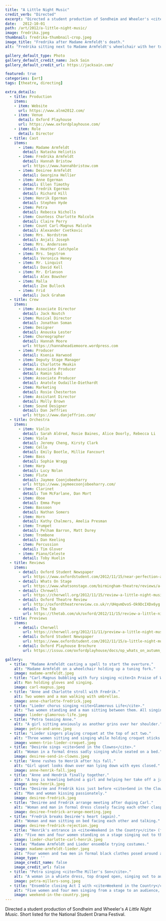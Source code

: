 ```yaml
---
title: "A Little Night Music"
credit_verb: "Directed"
excerpt: "Directed a student production of Sondheim and Wheeler's <cite>A Little Night Music</cite> at the Oxford Playhouse."
date:   2012-10-01
path: /art/2012/a-little-night-music/
image: fredrika.jpeg
thumbnail: fredrika-thumbnail-crop.jpeg
image_title: "Fredrika after Madame Armfeldt's death."
alt: "Fredrika sitting next to Madame Armfeldt's wheelchair with her tuning fork."

gallery_default_type: Photo
gallery_default_credit_name: Jack Sain
gallery_default_credit_url: https://jacksain.com/

featured: true
categories: [art]
tags: [theatre, directing]

extra_details:
  - title: Production
    items:
    - item: Website
      url: https://www.alnm2012.com/
    - item: Venue
      detail: Oxford Playhouse
      url: https://www.oxfordplayhouse.com/
    - item: Role
      detail: Director
  - title: Cast
    items:
      - item: Madame Armfeldt
        detail: Natasha Heliotis
      - item: Fredrika Armfeldt
        detail: Hannah Bristow
        url: https://www.hannahbristow.com
      - item: Desiree Armfeldt
        detail: Georgina Hellier
      - item: Anne Egerman
        detail: Ellen Timothy
      - item: Fredrik Egerman
        detail: Richard Hill
      - item: Henrik Egerman
        detail: Stephen Hyde
      - item: Petra
        detail: Rebecca Nicholls
      - item: Countess Charlotte Malcolm
        detail: Claire Perry
      - item: Count Carl-Magnus Malcolm
        detail: Alexander Cvetkovic
      - item: Mrs. Nordstrom
        detail: Anjali Joseph
      - item: Mrs. Anderssen
        detail: Heather Catchpole
      - item: Mrs. Segstrom
        detail: Veronica Heney
      - item: Mr. Linquist
        detail: David Kell
      - item: Mr. Erlanson
        detail: Alex Bowsher
      - item: Malla
        detail: Zoe Bullock
      - item: Frid
        detail: Jack Graham
  - title: Crew
    items:
      - item: Associate Director
        detail: Jack Noutch
      - item: Musical Director
        detail: Jonathan Soman
      - item: Designer
        detail: Anouska Lester
      - item: Choreographer
        detail: Hannah Moore
        url: https://hannaheadiemoore.wordpress.com
      - item: Producer
        detail: Ksenia Harwood
      - item: Deputy Stage Manager
        detail: Charlotte Meakin 
      - item: Associate Producer
        detail: Ramin Sabi
      - item: Associate Producer
        detail: Anatole Oudaille-Diethardt
      - item: Marketing
        detail: Rosie Chesterton
      - item: Assistant Director
        detail: Molly Brown
      - item: Sound Designer
        detail: Dan Jeffries
        url: https://www.danjeffries.com/
  - title: Orchestra
    items:
      - item: Violin
        detail: Sarah Aldred, Rosie Baines, Alice Doorly, Rebecca Li
      - item: Viola
        detail: Jeremy Cheng, Kirsty Clark
      - item: Cello
        detail: Emily Bootle, Millie Fancourt
      - item: Bass
        detail: Sophie Wragg
      - item: Harp
        detail: Lucy Nolan
      - item: Flute
        detail: Jaymee Coonjobeeharry
        url: https://www.jaymeecoonjobeeharry.com/
      - item: Clarinet
        detail: Tom McFarlane, Dan Mort
      - item: Oboe
        detail: Emma Pope
      - item: Bassoon
        detail: Nathan Somers
      - item: Horn
        detail: Kathy Chalmers, Amelia Presman
      - item: Trumpet
        detail: Pelham Barron, Matt Durey
      - item: Trombone
        detail: Dan Keeling
      - item: Percussion
        detail: Tim Glover
      - item: Piano/Celeste
        detail: Toby Huelin
  - title: Reviews
    items:
      - detail: Oxford Student Newspaper
        url: https://www.oxfordstudent.com/2012/11/15/near-perfection-a-little-night-music-oxford-playhouse/
      - detail: Whats On Stage
        url: https://www.whatsonstage.com/birmingham-theatre/reviews/a-little-night-music-oxford-playhouse_2032.html
      - detail: Chrewell
        url: https://cherwell.org/2012/11/15/review-a-little-night-music/
      - detail: Oxford Theatre Review
        url: http://oxfordtheatrereview.co.uk/r/UHqvmDvoS-Ok9DcIXDx6yg
      - detail: The Tab
        url: https://thetab.com/uk/oxford/2012/11/15/review-a-little-night-music-2263
  - title: Previews
    items:
      - detail: Cherwell
        url: https://cherwell.org/2012/11/11/preview-a-little-night-music/
      - detail: Oxford Student Newspaper
        url: https://www.oxfordstudent.com/2012/11/15/a-little-night-music-preview/
      - detail: Oxford Playhouse Brochure
        url: https://issuu.com/oxfordplayhouse/docs/op_whats_on_autumn_2012

gallery:
  - title: "Madame Armfeldt casting a spell to start the overture."
    alt: "Madame Armfeldt on a wheelchair holding up a tuning fork."
    image: madame-armfeldt.jpeg
  - title: "Carl-Magnus bubbling with fury singing <cite>In Praise of Women</cite>."
    alt: Man holding gloves and singing.
    image: carl-magnus.jpeg
  - title: "Anne and Charlotte stroll with Fredrik."
    alt: Two women and a man walking with umbrellas.
    image: anne-charlotte-fredrick.jpeg
  - title: "Lieder chorus singing <cite>Glamorous Life</cite>."
    alt: "Two women standing and a man sitting between them. All singing and formally dressed."
    image: lieder-glamorous-life.jpeg
  - title: "Petra teasing Anne."
    alt: "A girl sitting anxiously as another grins over her shoulder."
    image: petra-and-anne.jpeg
  - title: "Lieder singers playing croquet at the top of act two."
    alt: "Three women sitting and singing while holding croquet sticks in front of them."
    image: women-trio-lieder-croquet.jpeg
  - title: "Desirée sings <cite>Send in the Clowns</cite>."
    alt: "Woman in a formal dress sadly singing while seated on a bed."
    image: desiree-send-in-clowns.jpeg
  - title: "Anne rushes to Henrik after his fall."
    alt: "Girl upset looks down over man lying down with eyes closed."
    image: anne-henrik-fall.jpeg
  - title: "Anne and Hendrik finally together."
    alt: "A boy is kneeling behind a girl and helping her take off a jacket."
    image: anne-henrik.jpeg
  - title: "Desirée and Fredrik kiss just before <cite>Send in the Clowns</cite>."
    alt: "Man and woman kissing passionately."
    image: desiree-fredrick.jpeg
  - title: "Desirée and Fredrik arrange meeting after duping Carl."
    alt: "Woman and man in formal dress closely facing each other clasping hands."
    image: desiree-fredrick-arrange-meeting.jpeg
  - title: "Fredrik breaks Desirée's heart (again)."
    alt: "Woman and man sitting on bed facing each other and talking."
    image: desiree-fredrick-rejection.jpeg
  - title: "Henrik's entrance in <cite>Weekend in the Country</cite> (finale of Act I)."
    alt: "Five men and four women standing on a stage singing out to the audience."
    image: lieder-charlotte-carl-henrik.jpeg
  - title: "Madame Armfeldt and Lieder ensemble trying costumes."
    image: madame-armfeldt-lieder.jpeg
    alt: "Four women and two men in formal black clothes posed around a garden bench."
    image_type: ''
    image_credit_name: false
    image_credit_url: false
  - title: "Petra singing <cite>The Miller's Son</cite>."
    alt: "A woman in a whiete dress, top draped open, singing out to audience midstride."
    image: petra-millers-song.jpeg
  - title: "Ensemble closing Act I with <cite>Weekend in the Country</cite>."
    alt: "Five women and four men singing from a stage to an audience, with another woman singing from a platform on the set and the baton of the orchestra conductor at the bottom as a wall in the set lifts up at the back."
    image: weekend-in-the-country.jpeg
---
```

Directed a student production of Sondheim and Wheeler's <cite>A Little Night
Music</cite>. Short listed for the National Student Drama Festival.

<!-- `youtube: https://www.youtube.com/watch?v=kysXoCtU8O4` -->
